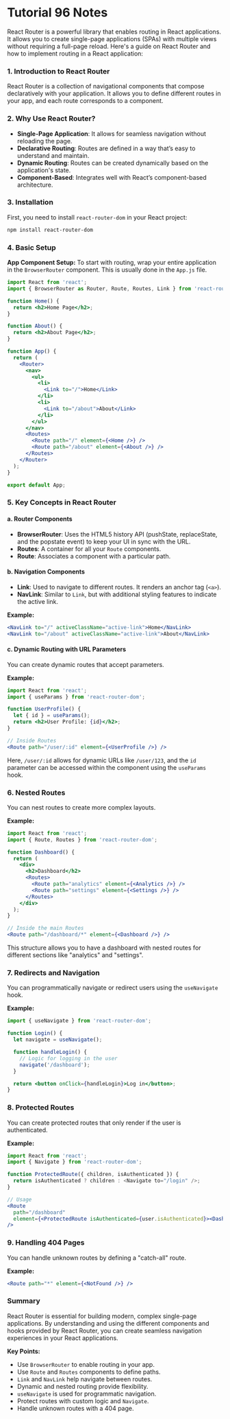# Tutorial **96** Notes

React Router is a powerful library that enables routing in React applications. It allows you to create single-page applications (SPAs) with multiple views without requiring a full-page reload. Here's a guide on React Router and how to implement routing in a React application:

### **1. Introduction to React Router**
React Router is a collection of navigational components that compose declaratively with your application. It allows you to define different routes in your app, and each route corresponds to a component.

### **2. Why Use React Router?**
- **Single-Page Application**: It allows for seamless navigation without reloading the page.
- **Declarative Routing**: Routes are defined in a way that’s easy to understand and maintain.
- **Dynamic Routing**: Routes can be created dynamically based on the application's state.
- **Component-Based**: Integrates well with React’s component-based architecture.

### **3. Installation**
First, you need to install `react-router-dom` in your React project:
```bash
npm install react-router-dom
```

### **4. Basic Setup**

**App Component Setup:**
To start with routing, wrap your entire application in the `BrowserRouter` component. This is usually done in the `App.js` file.

```jsx
import React from 'react';
import { BrowserRouter as Router, Route, Routes, Link } from 'react-router-dom';

function Home() {
  return <h2>Home Page</h2>;
}

function About() {
  return <h2>About Page</h2>;
}

function App() {
  return (
    <Router>
      <nav>
        <ul>
          <li>
            <Link to="/">Home</Link>
          </li>
          <li>
            <Link to="/about">About</Link>
          </li>
        </ul>
      </nav>
      <Routes>
        <Route path="/" element={<Home />} />
        <Route path="/about" element={<About />} />
      </Routes>
    </Router>
  );
}

export default App;
```

### **5. Key Concepts in React Router**

#### **a. Router Components**
- **BrowserRouter**: Uses the HTML5 history API (pushState, replaceState, and the popstate event) to keep your UI in sync with the URL.
- **Routes**: A container for all your `Route` components.
- **Route**: Associates a component with a particular path.

#### **b. Navigation Components**
- **Link**: Used to navigate to different routes. It renders an anchor tag (`<a>`).
- **NavLink**: Similar to `Link`, but with additional styling features to indicate the active link.

**Example:**
```jsx
<NavLink to="/" activeClassName="active-link">Home</NavLink>
<NavLink to="/about" activeClassName="active-link">About</NavLink>
```

#### **c. Dynamic Routing with URL Parameters**
You can create dynamic routes that accept parameters.

**Example:**
```jsx
import React from 'react';
import { useParams } from 'react-router-dom';

function UserProfile() {
  let { id } = useParams();
  return <h2>User Profile: {id}</h2>;
}

// Inside Routes
<Route path="/user/:id" element={<UserProfile />} />
```
Here, `/user/:id` allows for dynamic URLs like `/user/123`, and the `id` parameter can be accessed within the component using the `useParams` hook.

### **6. Nested Routes**
You can nest routes to create more complex layouts.

**Example:**
```jsx
import React from 'react';
import { Route, Routes } from 'react-router-dom';

function Dashboard() {
  return (
    <div>
      <h2>Dashboard</h2>
      <Routes>
        <Route path="analytics" element={<Analytics />} />
        <Route path="settings" element={<Settings />} />
      </Routes>
    </div>
  );
}

// Inside the main Routes
<Route path="/dashboard/*" element={<Dashboard />} />
```
This structure allows you to have a dashboard with nested routes for different sections like "analytics" and "settings".

### **7. Redirects and Navigation**
You can programmatically navigate or redirect users using the `useNavigate` hook.

**Example:**
```jsx
import { useNavigate } from 'react-router-dom';

function Login() {
  let navigate = useNavigate();

  function handleLogin() {
    // Logic for logging in the user
    navigate('/dashboard');
  }

  return <button onClick={handleLogin}>Log in</button>;
}
```

### **8. Protected Routes**
You can create protected routes that only render if the user is authenticated.

**Example:**
```jsx
import React from 'react';
import { Navigate } from 'react-router-dom';

function ProtectedRoute({ children, isAuthenticated }) {
  return isAuthenticated ? children : <Navigate to="/login" />;
}

// Usage
<Route
  path="/dashboard"
  element={<ProtectedRoute isAuthenticated={user.isAuthenticated}><Dashboard /></ProtectedRoute>}
/>
```

### **9. Handling 404 Pages**
You can handle unknown routes by defining a "catch-all" route.

**Example:**
```jsx
<Route path="*" element={<NotFound />} />
```

### **Summary**
React Router is essential for building modern, complex single-page applications. By understanding and using the different components and hooks provided by React Router, you can create seamless navigation experiences in your React applications.

**Key Points:**
- Use `BrowserRouter` to enable routing in your app.
- Use `Route` and `Routes` components to define paths.
- `Link` and `NavLink` help navigate between routes.
- Dynamic and nested routing provide flexibility.
- `useNavigate` is used for programmatic navigation.
- Protect routes with custom logic and `Navigate`.
- Handle unknown routes with a 404 page.